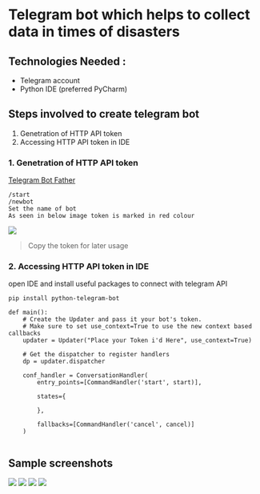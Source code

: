 # Telegram bot which helps to collect data in times of disasters

## Technologies Needed :
  * Telegram account
  * Python IDE (preferred PyCharm)


## Steps involved to create telegram bot 
  1. Genetration of HTTP API token
  2. Accessing HTTP API token in IDE
  
### 1. Genetration of HTTP API token
  [Telegram Bot Father](https://web.telegram.org/#/im?p=@BotFather)
  ```
  /start
  /newbot
  Set the name of bot
  As seen in below image token is marked in red colour
  ```
![](https://github.com/Regesin/telegrambot/blob/main/telegrambotfather.png)

>Copy the token for later usage

### 2. Accessing HTTP API token in IDE
open IDE and install useful packages to connect with telegram API

```
pip install python-telegram-bot
```
```
def main():
    # Create the Updater and pass it your bot's token.
    # Make sure to set use_context=True to use the new context based callbacks
    updater = Updater("Place your Token i'd Here", use_context=True)

    # Get the dispatcher to register handlers
    dp = updater.dispatcher

    conf_handler = ConversationHandler(
        entry_points=[CommandHandler('start', start)],

        states={

        },

        fallbacks=[CommandHandler('cancel', cancel)]
    )
 
 ```
 
## Sample screenshots
![](https://github.com/Regesin/telegrambot/blob/main/sample01.jpg)
![](https://github.com/Regesin/telegrambot/blob/main/sample02.jpg)
![](https://github.com/Regesin/telegrambot/blob/main/sample03.jpg)
![](https://github.com/Regesin/telegrambot/blob/main/sample04.jpg)





